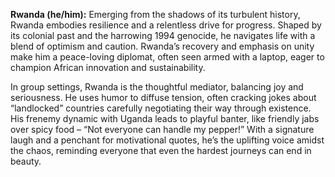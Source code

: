 **Rwanda (he/him):** Emerging from the shadows of its turbulent history, Rwanda embodies resilience and a relentless drive for progress. Shaped by its colonial past and the harrowing 1994 genocide, he navigates life with a blend of optimism and caution. Rwanda’s recovery and emphasis on unity make him a peace-loving diplomat, often seen armed with a laptop, eager to champion African innovation and sustainability.

In group settings, Rwanda is the thoughtful mediator, balancing joy and seriousness. He uses humor to diffuse tension, often cracking jokes about “landlocked” countries carefully negotiating their way through existence. His frenemy dynamic with Uganda leads to playful banter, like friendly jabs over spicy food – “Not everyone can handle my pepper!” With a signature laugh and a penchant for motivational quotes, he’s the uplifting voice amidst the chaos, reminding everyone that even the hardest journeys can end in beauty.